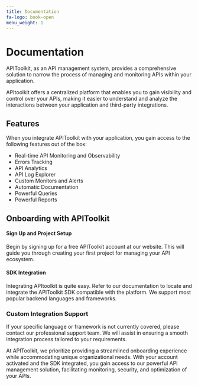 ```yaml
---
title: Documentation
fa-logo: book-open
menu_weight: 1
---
```


# Documentation

APIToolkit, as an API management system, provides a comprehensive solution to narrow the process of managing and monitoring APIs within your application. 

APItoolkit offers a centralized platform that enables you to gain visibility and control over your APIs, making it easier to understand and analyze the interactions between your application and third-party integrations. 

## Features

When you integrate APIToolkit with your application, you gain access to the following features out of the box:

- Real-time API Monitoring and Observability
- Errors Tracking
- API Analytics
- API Log Explorer
- Custom Monitors and Alerts
- Automatic Documentation
- Powerful Queries
- Powerful Reports

## Onboarding with APIToolkit

#### Sign Up and Project Setup

Begin by signing up for a free APIToolkit account at our website. This will guide you through creating your first project for managing your API ecosystem.

#### SDK Integration

Integrating APItoolkit is quite easy. Refer to our documentation to locate and integrate the APIToolkit SDK compatible with the platform. We support most popular backend languages and frameworks.

### Custom Integration Support

If your specific language or framework is not currently covered, please contact our professional support team. We will assist in ensuring a smooth integration process tailored to your requirements.

At APIToolkit, we prioritize providing a streamlined onboarding experience while accommodating unique organizational needs. With your account activated and the SDK integrated, you gain access to our powerful API management solution, facilitating monitoring, security, and optimization of your APIs.




